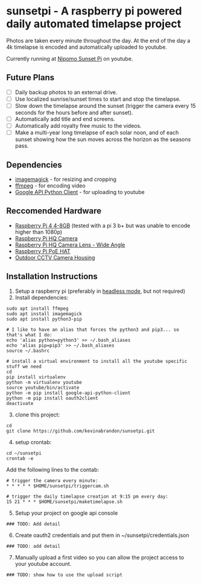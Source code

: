 # sunsetpi - A raspberry pi powered daily automated timelapse project

Photos are taken every minute throughout the day. At the end of the day a 4k timelapse is encoded and automatically uploaded to youtube.

Currently running at [Nipomo Sunset Pi](https://www.youtube.com/channel/UCCDV0KIy-Mpz2MSu-qr2w9A) on youtube.

## Future Plans
- [ ] Daily backup photos to an external drive.
- [ ] Use localized sunrise/sunset times to start and stop the timelapse.
- [ ] Slow down the timelapse around the sunset (trigger the camera every 15 seconds for the hours before and after sunset).
- [ ] Automatically add title and end screens.
- [ ] Automatically add royalty free music to the videos.
- [ ] Make a multi-year long timelapse of each solar noon, and of each sunset showing how the sun moves across the horizon as the seasons pass.

## Dependencies
* [imagemagick](https://imagemagick.org/) - for resizing and cropping
* [ffmpeg](https://ffmpeg.org/) - for encoding video
* [Google API Python Client](https://github.com/googleapis/google-api-python-client) - for uploading to youtube

## Reccomended Hardware
* [Raspberry Pi 4 4-8GB](https://www.raspberrypi.org/products/raspberry-pi-4-model-b/) (tested with a pi 3 b+ but was unable to encode higher than 1080p)
* [Raspberry Pi HQ Camera](https://www.raspberrypi.org/products/raspberry-pi-high-quality-camera/)
* [Raspberry Pi HQ Camera Lens - Wide Angle](https://www.canakit.com/raspberry-pi-hq-camera-6mm-wide-angle-lens.html)
* [Raspberry Pi PoE HAT](https://www.raspberrypi.org/products/poe-hat/)
* [Outdoor CCTV Camera Housing](https://www.amazon.com/gp/product/B015HSSMSQ/)

## Installation Instructions
1. Setup a raspberry pi (preferably in [headless mode](https://desertbot.io/blog/headless-raspberry-pi-4-ssh-wifi-setup), but not required)
2. Install dependencies:
``` 
sudo apt install ffmpeg
sudo apt install imagemagick
sudo apt install python3-pip

# I like to have an alias that forces the python3 and pip3... so that's what I do:
echo 'alias python=python3' >> ~/.bash_aliases
echo 'alias pip=pip3' >> ~/.bash_aliases
source ~/.bashrc

# install a virtual environment to install all the youtube specific stuff we need
cd
pip install virtualenv
python -m virtualenv youtube
source youtube/bin/activate
python -m pip install google-api-python-client
python -m pip install oauth2client
deactivate
```
3. clone this project:
```
cd
git clone https://github.com/kevinabrandon/sunsetpi.git
```
4. setup crontab:
```
cd ~/sunsetpi
crontab -e
```
Add the following lines to the contab: 
```
# trigger the camera every minute:
* * * * * $HOME/sunsetpi/triggercam.sh

# trigger the daily timelapse creation at 9:15 pm every day:
15 21 * * * $HOME/sunsetpi/maketimelapse.sh
```
5. Setup your project on google api console
```
### TODO: Add detail
```
6. Create oauth2 credentials and put them in ~/sunsetpi/credentials.json
```
### TODO: add detail
```
7. Manually upload a first video so you can allow the project access to your youtube account.
```
### TODO: show how to use the upload script
```
